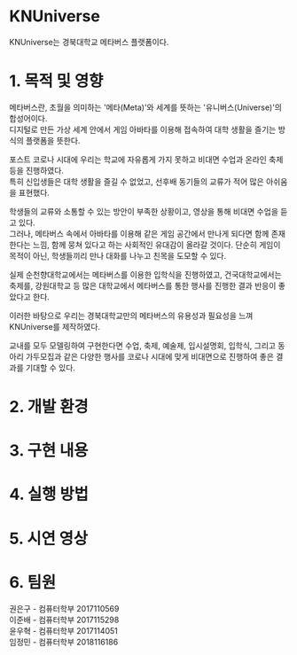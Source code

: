 # KNUniverse
KNUniverse는 경북대학교 메타버스 플랫폼이다.

# 1. 목적 및 영향
메타버스란, 초월을 의미하는 '메타(Meta)'와 세계를 뜻하는 '유니버스(Universe)'의 합성어이다.  
디지털로 만든 가상 세계 안에서 게임 아바타를 이용해 접속하여 대학 생활을 즐기는 방식의 플랫폼을 뜻한다.
  

포스트 코로나 시대에 우리는 학교에 자유롭게 가지 못하고 비대면 수업과 온라인 축제 등을 진행하였다.  
특히 신입생들은 대학 생활을 즐길 수 없었고, 선후배 동기들의 교류가 적어 많은 아쉬움을 표현했다.
  

학생들의 교류와 소통할 수 있는 방안이 부족한 상황이고, 영상을 통해 비대면 수업을 듣고 있다.  
그러나, 메타버스 속에서 아바타를 이용해 같은 게임 공간에서 만나게 되다면 함께 존재한다는 느낌, 함께 뭉쳐 있다고 하는 사회적인 유대감이 올라갈 것이다. 단순히 게임이 목적이 아닌, 학생들끼리 만나 대화를 나누고 친목을 도모할 수 있다.

  
실제 순천향대학교에서는 메타버스를 이용한 입학식을 진행하였고, 건국대학교에서는 축제를, 강원대학교 등 많은 대학교에서 메타버스를 통한 행사를 진행한 결과 반응이 좋았다고 한다.

  
이러한 바탕으로 우리는 경북대학교만의 메타버스의 유용성과 필요성을 느껴 KNUniverse를 제작하였다.
  

교내를 모두 모델링하여 구현한다면 수업, 축제, 예술제, 입시설명회, 입학식, 그리고 동아리 가두모집과 같은 다양한 행사를 코로나 시대에 맞게 비대면으로 진행하여 좋은 결과를 기대할 수 있다.


# 2. 개발 환경

# 3. 구현 내용

# 4. 실행 방법

# 5. 시연 영상

# 6. 팀원
권은구 - 컴퓨터학부 2017110569  
이준배 - 컴퓨터학부 2017115298  
윤우혁 - 컴퓨터학부 2017114051  
임정민 - 컴퓨터학부 2018116186  
